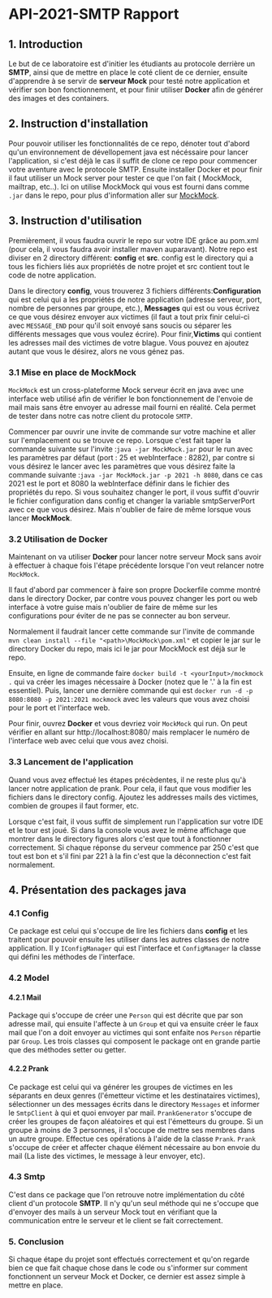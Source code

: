 # API-2021-SMTP Rapport

## 1. Introduction

Le but de ce laboratoire est d'initier les étudiants au protocole derrière un **SMTP**, ainsi que de mettre en place le coté client de ce dernier, ensuite d'apprendre à se servir de **serveur Mock** pour testé notre application et vérifier son bon fonctionnement, et pour finir utiliser **Docker** afin de générer des images et des containers.

## 2. Instruction d'installation

Pour pouvoir utiliser les fonctionnalités de ce repo, dénoter tout d'abord qu'un environnement de dévellopement java est nécéssaire pour lancer l'application, si c'est déjà le cas il suffit de clone ce repo pour commencer votre aventure avec le protocole SMTP. Ensuite installer Docker et pour finir il faut utiliser un Mock server pour tester ce que l'on fait ( MockMock, mailtrap, etc..). Ici on utilise MockMock qui vous est fourni dans comme ``.jar`` dans le repo, pour plus d'information aller sur [MockMock](https://github.com/HEIGVD-Course-API/MockMock).

## 3. Instruction d'utilisation

Premièrement, il vous faudra ouvrir le repo sur votre IDE grâce au pom.xml (pour cela, il vous faudra avoir installer maven auparavant). Notre repo est diviser en 2 directory différent: **config** et **src**. config est le directory qui a tous les fichiers liés aux propriétés de notre projet et src contient tout le code de notre application.

Dans le directory **config**, vous trouverez 3 fichiers différents:**Configuration** qui est celui qui a les propriétés de notre application (adresse serveur, port, nombre de personnes par groupe, etc.), **Messages** qui est ou vous écrivez ce que vous désirez envoyer aux victimes (il faut a tout prix finir celui-ci avec ``MESSAGE_END`` pour qu'il soit envoyé sans soucis ou séparer les différents messages que vous voulez écrire). Pour finir,**Victims** qui contient les adresses mail des victimes de votre blague. Vous pouvez en ajoutez autant que vous le désirez, alors ne vous génez pas.

### 3.1 Mise en place de MockMock

``MockMock`` est un cross-plateforme Mock serveur écrit en java avec une interface web utilisé afin de vérifier le bon fonctionnement de l'envoie de mail mais sans être envoyer au adresse mail fourni en réalité. Cela permet de tester dans notre cas notre client du protocole ``SMTP``.

Commencer par ouvrir une invite de commande sur votre machine et aller sur l'emplacement ou se trouve ce repo. Lorsque c'est fait taper la commande suivante sur l'invite :``java -jar MockMock.jar`` pour le run avec les paramètres par défaut (port : 25 et webInterface : 8282), par contre si vous désirez le lancer avec les paramètres que vous désirez faite la commande suivante :``java -jar MockMock.jar -p 2021 -h 8080``, dans ce cas 2021 est le port et 8080 la webInterface définir dans le fichier des propriétés du repo. Si vous souhaitez changer le port, il vous suffit d'ouvrir le fichier configuration dans config et changer la variable smtpServerPort avec ce que vous désirez. Mais n'oublier de faire de même lorsque vous lancer **MockMock**.

### 3.2 Utilisation de Docker

Maintenant on va utiliser **Docker** pour lancer notre serveur Mock sans avoir à effectuer à chaque fois l'étape précédente lorsque l'on veut relancer notre ``MockMock``.

Il faut d'abord par commencer à faire son propre Dockerfile comme montré dans le directory Docker, par contre vous pouvez changer les port ou web interface à votre guise mais n'oublier de faire de même sur les configurations pour éviter de ne pas se connecter au bon serveur. 

Normalement il faudrait lancer cette commande sur l'invite de commande ``mvn clean install --file "<path>\MockMock\pom.xml"`` et copier le jar sur le directory Docker du repo, mais ici le jar pour MockMock est déjà sur le repo.

Ensuite, en ligne de commande faire ``docker build -t <yourInput>/mockmock .`` qui va créer les images nécessaire à Docker (notez que le '.' à la fin est essentiel). Puis, lancer une dernière commande qui est ``docker run -d -p 8080:8080 -p 2021:2021 mockmock`` avec les valeurs que vous avez choisi pour le port et l'interface web.

Pour finir, ouvrez **Docker** et vous devriez voir ``MockMock`` qui run. On peut vérifier en allant sur http://localhost:8080/ mais remplacer le numéro de l'interface web avec celui que vous avez choisi.



### 3.3 Lancement de l'application

Quand vous avez effectué les étapes précèdentes, il ne reste plus qu'à lancer notre application de prank. Pour cela, il faut que vous modifier les fichiers dans le directory config. Ajoutez les addresses mails des victimes, combien de groupes il faut former, etc.

Lorsque c'est fait, il vous suffit de simplement run l'application sur votre IDE et le tour est joué. Si dans la console vous avez le même affichage que montrer dans le directory figures alors c'est que tout à fonctionner correctement. Si chaque réponse du serveur commence par 250 c'est que tout est bon et s'il fini par 221 à la fin c'est que la déconnection c'est fait normalement.

## 4. Présentation des packages java

### 4.1 Config

Ce package est celui qui s'occupe de lire les fichiers dans **config** et les traitent pour pouvoir ensuite les utiliser dans les autres classes de notre application. Il y ``IConfigManager`` qui est l'interface et ``ConfigManager`` la classe qui défini les méthodes de l'interface.

### 4.2 Model

#### 4.2.1 Mail

Package qui s'occupe de créer une ``Person`` qui est décrite que par son adresse mail, qui ensuite l'affecte à un ``Group`` et qui va ensuite créer le faux mail que l'on a doit envoyer au victimes qui sont enfaite nos ``Person`` répartie par ``Group``.
Les trois classes qui composent le package ont en grande partie que des méthodes setter ou getter.

#### 4.2.2 Prank

Ce package est celui qui va générer les groupes de victimes en les séparants en deux genres (l'émetteur victime et les destinataires victimes), sélectionner un des messages écrits dans le directory ``Messages`` et informer le ``SmtpClient`` à qui et quoi envoyer par mail.
``PrankGenerator`` s'occupe de créer les groupes de façon aléatoires et qui est l'émetteurs du groupe. Si un groupe à moins de 3 personnes, il s'occupe de mettre ses membres dans un autre groupe. Effectue ces opérations à l'aide de la classe ``Prank``.
``Prank`` s'occupe de créer et affecter chaque élément nécessaire au bon envoie du mail (La liste des victimes, le message à leur envoyer, etc).

### 4.3 Smtp

C'est dans ce package que l'on retrouve notre implémentation du côté client d'un protocole **SMTP**. Il n'y qu'un seul méthode qui ne s'occupe que d'envoyer des mails à un serveur Mock tout en vérifiant que la communication entre le serveur et le client se fait correctement.

### 5. Conclusion

Si chaque étape du projet sont effectués correctement et qu'on regarde bien ce que fait chaque chose dans le code ou s'informer sur comment fonctionnent un serveur Mock et Docker, ce dernier est assez simple à mettre en place.







